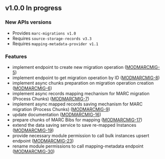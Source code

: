## v1.0.0 In progress
### New APIs versions
* Provides `marc-migrations v1.0`
* Requires `source-storage-records v3.3`
* Requires `mapping-metadata-provider v1.1`

### Features
* implement endpoint to create new migration operation ([MODMARCMIG-5](https://issues.folio.org/browse/MODMARCMIG-5))
* implement endpoint to get migration operation by ID ([MODMARCMIG-8](https://issues.folio.org/browse/MODMARCMIG-8))
* implement async chunks preparation on migration operation creation ([MODMARCMIG-6](https://issues.folio.org/browse/MODMARCMIG-6))
* implement async records mapping mechanism for MARC migration (Process Chunks) ([MODMARCMIG-7](https://issues.folio.org/browse/MODMARCMIG-7))
* implement async mapped records saving mechanism for MARC migration (Process Chunks) ([MODMARCMIG-9](https://issues.folio.org/browse/MODMARCMIG-9))
* update documentation ([MODMARCMIG-16](https://issues.folio.org/browse/MODMARCMIG-16))
* prepare chunks of MARC Bibs for mapping ([MODMARCMIG-17](https://folio-org.atlassian.net/browse/MODMARCMIG-17))
* extend the data saving service to save re-mapped Instances ([MODMARCMIG-19](https://folio-org.atlassian.net/browse/MODMARCMIG-19))
* provide necessary module permission to call bulk instances upsert endpoint ([MODMARCMIG-23](https://folio-org.atlassian.net/browse/MODMARCMIG-23))
* rename module permissions to call mapping-metadata endpoint ([MODMARCMIG-30](https://folio-org.atlassian.net/browse/MODMARCMIG-30))

